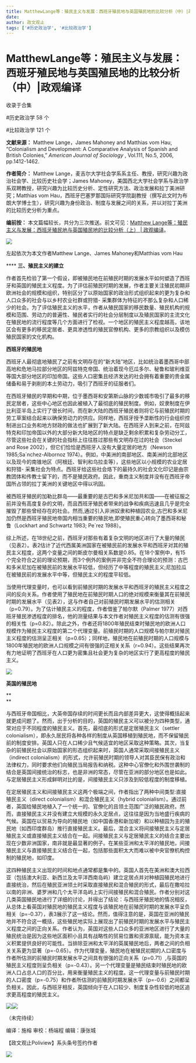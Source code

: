 ```yaml
---
title: MatthewLange等：殖民主义与发展：西班牙殖民地与英国殖民地的比较分析（中）|政观编译
date: 
author: 政文观止
tags: ['#历史政治学', '#比较政治学']
---
```

# MatthewLange等：殖民主义与发展：西班牙殖民地与英国殖民地的比较分析（中）|政观编译


收录于合集

#历史政治学 58 个

#比较政治学 121 个

  

**文献来源：** Matthew Lange，James Mahoney and Matthias vom Hau, “Colonialism and
Development: A Comparative Analysis of Spanish and British Colonies,”
_American Journal of Sociology_ , Vol.111, No.5, 2006, pp.1412-1462.

  

 **作者简介：** Matthew Lange，麦吉尔大学社会学系系主任、教授，研究兴趣为政治社会学、比较历史社会学；James
Mahoney，美国西北大学社会学系与政治学系双聘教授，研究兴趣为比较历史分析、定性研究方法、政治发展和拉丁美洲研究；Matthias vom
Hau，西班牙巴塞罗那国际研究学院副教授（撰写此文时为布朗大学博士生），研究兴趣为身份政治、制度与发展之间的关系，并以对拉丁美洲的比较历史分析为重点。

  

 **编前按：** 本文篇幅较长，共分为三次推送。前文可见：[Matthew Lange等：殖民主义与发展：西班牙殖民地与英国殖民地的比较分析（上） |
政观编译](http://mp.weixin.qq.com/s?__biz=MzI5ODY0MTQ1OA==&mid=2247487355&idx=1&sn=fd972c7dcd55ba4a3e6b0ec8c63953d4&chksm=eca3fe26dbd477301aa3870b383018ed7c92cde042b6bc0a5ce0a3ee5077a2d304fd5f3535d7&scene=21#wechat_redirect)。

![](/images/269/2.png)

左起依次为本文作者Matthew Lange、James Mahoney和Matthias vom Hau

  
  

  

  

  

 **** **三、殖民主义的建立**

  

作者首先检验了第一个假设，即被殖民地在前殖民时期的发展水平如何塑造了西班牙和英国的殖民主义程度。为了评估前殖民时期的发展，作者主要关注殖民初期非欧洲社会的规模和组织，特别区分了以原始国家的政治形式组织起来的更为复杂和人口众多的社会与以乡村农业社群或狩猎-
采集群体为特征的不那么复杂和人口稀少的社会。为了评估殖民主义的水平，作者从殖民国家的移民数量、殖民机构的规模和范围、劳动力的普遍性、殖民者实行的社会分层制度以及殖民国家的主流文化在殖民地的流行程度等几个方面进行了检视。一个地区的殖民主义程度越高，该地区会有更多的移民定居者、更具渗透性的殖民官僚机构、更多的宗教组织以及模仿殖民国家的文化机构。

  

 **西班牙的殖民地**

  

西班牙人最彻底地殖民了之前有文明存在的“新大陆”地区，比如统治着墨西哥中部高地和危地马拉部分地区的阿兹特克帝国、统治着现今厄瓜多尔、秘鲁和玻利维亚等国大部分地区的印加帝国。这些人口密集且经济发达的社会拥有着重要的贵金属储备和易于剥削的本土劳动力，吸引了西班牙的征服者们。

  

在西班牙殖民的早期和中期，位于墨西哥和安第斯山脉的少数城市吸引了最多的移民定居者，这些中心地区也因此被植入了最彻底的殖民制度。例如，奴隶制度在伊比利亚半岛上实行了很长时间，而在新大陆的西班牙殖民者则将它与前殖民时期的劳工草案结合起来以确保劳动力的供应。同样地，西班牙授予垄断性的行会组织控制进出口业务和地方财政的做法也扩展到了新大陆。在西班牙人到来之前，在阿兹特克和印加帝国以外的大部分新大陆地区的特点是缺乏剩余积累和复杂劳动分工，尽管这些社会在关键的社会指标上往往胜过那些有文明存在过的社会（Steckel
and Rose 2002），但它们恰恰是西班牙人没有大量定居的地方（Newson 1985;Sa´nchez-Albornoz
1974）。例如，中美洲的南部地区、南美洲的北部地区以及现今的南锥地区（阿根廷、智利和乌拉圭等），这些地区以小规模的农业定居和狩猎-
采集社会为特点。西班牙给这些社会烙下的最持久的社会文化印记是由宗教团体和传教士留下的，而不是殖民政府。因此，重商主义制度并没有在西班牙帝国所占领的拉丁美洲的关键地区中得以巩固。

  

被西班牙殖民的加勒比群岛——最重要的是古巴和多米尼加共和国——在被征服之前并没有高度复杂的文明，而且西班牙殖民者带来的战争和疾病迅速且几乎是完全摧毁了那些曾经存在的社会。然而,通过引入非洲奴隶和种植园农业,古巴和多米尼加仍然是西班牙殖民地帝国内相当重要的殖民地,即使殖民重心转向了墨西哥和秘鲁（Lockhart
and Schwartz 1983; Pe´rez 1988）。

  

综上所述，在18世纪之前，西班牙对那些有着复杂文明的地区进行了大量的殖民（见表2）。表2估计了近代西属美洲国家在被殖民前的发展水平和西班牙对其的殖民主义程度，这两个变量之间的斯皮尔曼相关系数是0.85。在18个案例中，有15个完全符合之前的理论预期，而3个例外的案例并非完全不符合理论的预测：古巴和多米尼加在被殖民前的发展水平较低，但经历了中等程度的殖民主义;尼加拉瓜在被殖民前的发展水平中等，但殖民主义的程度平较低。

  

当使用代理变量时，也可以看到前殖民时期的发展水平和西班牙的殖民主义程度之间的反向关系。作者使用了殖民地在前殖民时期人口的绝对规模来衡量其在前殖民时期的发展水平（见表2），这与作者自己对前殖民时期发展水平的估测相关（p=0.79）。为了估计殖民主义的程度，作者借鉴了帕尔默（Palmer
1977）对西班牙殖民渗透程度的排名，他的测量结果与本文作者对殖民主义程度的估测有很强的相关性（p=0.82）。除此之外，作者还将1800年殖民结束时殖民地的欧洲人口规模作为殖民主义程度的第二个代理变量。前殖民时期的人口规模与帕尔默对殖民主义程度的估测呈正相关（p=0.65）；同样地，殖民地在前殖民时期的人口规模与1800年殖民地的欧洲人口规模之间有很强的正相关关系（r=0.94）。这些结果再次有力地证明了西班牙在人口更为密集且社会更为复杂的地区实行了更高程度的殖民主义。

![](/images/269/3.png)

 **英国的殖民地**

 **  
**

与西班牙帝国相比，大英帝国存续的时间更长而且内部差异更大，这使得概括起来就更成问题了。然而，出于分析的目的，英国的殖民主义可以被分为四种类型，通常对应于不同程度的殖民主义。首先，最彻底的形式是定居殖民主义（settler
colonialism），即永久居民将各种各样的制度从英国移植到殖民地，而不保留殖民前的制度安排。英国人只在人口稀少且气候适宜的地区采取这种策略。其次，当复杂的前殖民社会以原始国家的形态组织起来时，英国人通常采取间接殖民主义（indirect
colonialism）的形式，允许前殖民时期的领导人对其臣民保有政治和法律权力，同时要求他们向殖民当局报告和纳税。这种中心官僚化和外围世袭制的结合是英国间接统治的标志，也是非洲的常态，尽管在亚洲的部分地区也是如此。与定居殖民主义形成鲜明对比的是，间接殖民主义只涉及到较低程度的制度移植。  

  

在定居殖民主义和间接殖民主义这两个极端之间，作者指出了两种中间类型:直接殖民主义（direct colonialism）和混合殖民主义（hybrid
colonialism）。通过前者，英国给殖民地植入了一个统一的、官僚化的且领土范围广泛的殖民政府。然而，直接殖民主义并没有建立大规模的永久定居点，这往往是因为当地盛行疾病的气候。英国在以贸易为导向的殖民地（如中国香港和新加坡）和以种植园为主的殖民地（如西印度群岛）推行直接殖民主义。最后，混合主义将间接殖民主义与定居殖民主义或直接殖民主义结合在一起。间接殖民主义与定居殖民主义的结合主要出现在少数非洲国家，南非就是最显著的例子。在某些亚洲和太平洋的殖民地，间接殖民主义与直接殖民主义结合在一起，包括那些面积太大而难以被中央官僚机构控制的殖民地，如印度。

  

这四种殖民主义出现的时间和地点通常都是集中的。英国人首先在美洲和澳大拉西亚（包括澳大利亚、新西兰及太平洋西南岛屿）建立定居点并对种植园殖民地进行直接统治，然后在殖民亚洲领土时采取直接殖民和混合殖民的形式，最后在撒哈拉以南的非洲、婆罗洲和几个太平洋岛屿上实行间接殖民和混合殖民。作者分别对这几类英国殖民地进行了详细的讨论，并得出了结论：与西班牙殖民地的情况相反，从总体上看英国对殖民地的殖民主义程度与该殖民地在前殖民时期的发展水平呈负相关（p=-0.37），表3展示了这一结论。然而，值得注意的是，英国在亚洲的殖民地并不符合这一概括，这些殖民地实际上展现出了前殖民时期的发展水平与殖民主义程度之间的正向关系。作者认为，英国对这些人口众多的亚洲地区进行了大量的殖民统治是因为这些地区面积小且具有战略性的贸易位置和资源禀赋，能为资本主义积累提供良好的可能性。当排除亚洲和太平洋的英属殖民地后，两者之间的负相关关系更为显著（p=-0.65）。作为代理变量，殖民地在被殖民初期的人口密度与作者所估测的前殖民时期发展水平之间具有很强的正向关系（p=0.71）,与英国的殖民主义程度则呈负相关（p=-0.43）。另一个代理变量是殖民结束时殖民地的欧洲人口占总人口的百分比，用来衡量殖民主义的程度。这一代理变量与前殖民时期的人口密度（p=-0.75）和作者所估测的前殖民时期发展水平（p=-0.6）之间都呈负相关。因此，与西班牙相反，英国倾向于在人口较少、制度复杂性较低的地区追求更高程度的殖民主义。

![](/images/269/4.png)![](/images/269/5.png)

（未完待续）

  

编译：施榕 审校：杨端程 编辑：康张城

【政文观止Poliview】系头条号签约作者

  

![](/images/269/6.jpeg)

  

